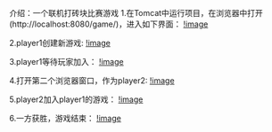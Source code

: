 介绍：一个联机打砖块比赛游戏
1.在Tomcat中运行项目，在浏览器中打开(http://localhost:8080/game/)，进入如下界面：
[!image](http://github.com/QLYang/Online-Arkanoid/raw/master/screenshot/list.png)

2.player1创建新游戏:
[!image](http://github.com/QLYang/Online-Arkanoid/raw/master/screenshot/createNewGame.png)

3.player1等待玩家加入：
[!image](http://github.com/QLYang/Online-Arkanoid/raw/master/screenshot/waitForOpponent.png)

4.打开第二个浏览器窗口，作为player2:
[!image](http://github.com/QLYang/Online-Arkanoid/raw/master/screenshot/openSecondWin.png)

5.player2加入player1的游戏：
[!image](http://github.com/QLYang/Online-Arkanoid/raw/master/screenshot/secondPlayerJoin.png)

6.一方获胜，游戏结束：
[!image](http://github.com/QLYang/Online-Arkanoid/raw/master/screenshot/gameOver.png)